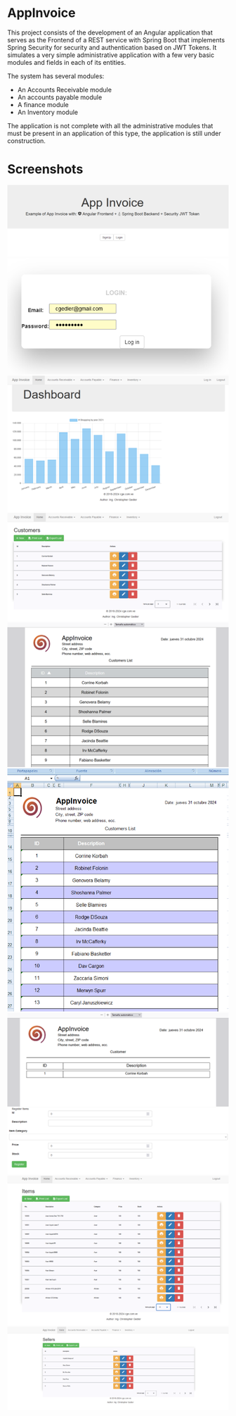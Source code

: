 # AppInvoice

This project consists of the development of an Angular application that serves as the Frontend of a REST service with Spring Boot that implements Spring Security for security and authentication based on JWT Tokens. It simulates a very simple administrative application with a few very basic modules and fields in each of its entities.

The system has several modules:
- An Accounts Receivable module
- An accounts payable module
- A finance module
- An Inventory module

The application is not complete with all the administrative modules that must be present in an application of this type, the application is still under construction.


# Screenshots
![page1](docs/images/AppInvoice.png)
![page1](docs/images/Login.png)
![page1](docs/images/Dashboard.png)
![page1](docs/images/CustomerM.png)
![page1](docs/images/CustomerListToPDF.png)
![page1](docs/images/CustomerListToExcel.png)
![page1](docs/images/CustomerToPDF.png)
![page1](docs/images/RegisterItem.png)
![page1](docs/images/ItemsM.png)
![page1](docs/images/SellerM.png)